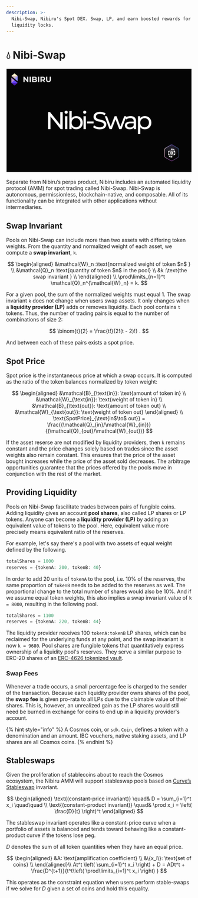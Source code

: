 ```yaml
---
description: >-
  Nibi-Swap, Nibiru's Spot DEX. Swap, LP, and earn boosted rewards for longer
  liquidity locks.
---
```


# 💧 Nibi-Swap

![](<../.gitbook/assets/image (2).png>)

Separate from Nibiru’s perps product, Nibiru includes an automated liquidity protocol (AMM) for spot trading called Nibi-Swap. Nibi-Swap is autonomous, permissionless, blockchain-native, and composable. All of its functionality can be integrated with other applications without intermediaries.

<!-- 
What is a pool? 
How are pools created?

-->

## Swap Invariant 

Pools on Nibi-Swap can include more than two assets with differing token weights. From the quantity and normalized weight of each asset, we compute a **swap invariant**, `k`.

$$
\begin{aligned}
&\mathcal{W}_n :\text{normalized weight of token $n$ } \\ &\mathcal{Q}_n :\text{quantity of token $n$ in the pool} \\ &k :\text{the swap invariant } \\ \end{aligned} \\ \prod\limits_{n=1}^t \mathcal{Q}_n^{\mathcal{W}_n} = k.
$$

For a given pool, the sum of the normalized weights must equal 1. The swap invariant `k` does not change when users swap assets. It only changes when a **liquidity provider (LP)** adds or removes liquidity. Each pool contains `t` tokens. Thus, the number of trading pairs is equal to the number of combinations of size 2:

$$
\binom{t}{2} = \frac{t!}{2!(t - 2)!} .
$$

And between each of these pairs exists a spot price.

## Spot Price

Spot price is the instantaneous price at which a swap occurs. It is computed as the ratio of the token balances normalized by token weight:

$$
\begin{aligned}
&\mathcal{B}_{\text{in}}: \text{amount of token in} \\ 
&\mathcal{W}_{\text{in}}: \text{weight of token in} \\ 
&\mathcal{B}_{\text{out}}: \text{amount of token out} \\ 
&\mathcal{W}_{\text{out}}: \text{weight of token out} 
\end{aligned} \\ 
\text{SpotPrice}_{\text{in$\to$ out}} = \frac{(\mathcal{Q}_{in}/\mathcal{W}_{in})}{(\mathcal{Q}_{out}/\mathcal{W}_{out})} 
$$

If the asset reserse are not modified by liquidity providers, then `k` remains constant and the price changes solely based on trades since the asset weights also remain constant. This ensures that the price of the asset bought increases while the price of the asset sold decreases. The arbitrage opportunities guarantee that the prices offered by the pools move in conjunction with the rest of the market.

## Providing Liquidity 

Pools on Nibi-Swap fascilitate trades between pairs of fungible coins. Adding liquidity gives an account **pool shares**, also called LP shares or LP tokens. Anyone can become a **liquidity provider (LP)** by adding an equivalent value of tokens to the pool. Here, equivalent value more precisely means equivalent ratio of the reserves. 

For example, let's say there's a pool with two assets of equal weight defined by the following.

```ts
totalShares = 1000
reserves = {tokenA: 200, tokenB: 40}
```

In order to add 20 units of `tokenA` to the pool, i.e. 10% of the reserves, the same proportion of `tokenB` needs to be added to the reserves as well. The proportional change to the total number of shares would also be 10%. And if we assume equal token weights, this also implies a swap invariant value of `k = 8000`, resulting in the following pool. 

```ts
totalShares = 1100
reserves = {tokenA: 220, tokenB: 44}
```

The liquidity provider receives 100 `tokenA:tokenB` LP shares, which can be reclaimed for the underlying funds at any point,  and the swap invariant is now `k = 9680`. Pool shares are fungible tokens that quantitatively express ownership of a liquidity pool's reserves. They serve a similar purpose to ERC-20 shares of an [ERC-4626 tokenized vault](https://eips.ethereum.org/EIPS/eip-4626). 

### Swap Fees

Whenever a trade occurs, a small percentage fee is charged to the sender of the transaction. Because each liquidity provider owns shares of the pool, the **swap fee** is given pro-rata to all LPs due to the claimable value of their shares. This is, however, an unrealized gain as the LP shares would still need be burned in exchange for coins to end up in a liquidity provider's account.

<!-- Deposit diagram? TODO
totalShares=1000,  Reserves{200 TokenA, 40 TokenB}, with equal weights k=8000
→  
totalShares=1100, sharesOut=100, Reserves{220 TokenA, 44 TokenB}, k=9,680
-->

{% hint style="info" %}
A Cosmos coin, or `sdk.Coin`, defines a token with a denomination and an amount. IBC vouchers, native staking assets, and LP shares are all Cosmos coins. 
{% endhint %}

## Stableswaps

Given the proliferation of stablecoins about to reach the Cosmos ecosystem, the Nibiru AMM will support stableswap pools based on [Curve’s Stableswap](https://curve.fi/files/stableswap-paper.pdf) invariant. 

$$
\begin{aligned}
\text{(constant-price invariant)} \quad& D = \sum_{i=1}^t x_i \quad\quad \\
\text{(constant-product invariant)} \quad& \prod x_i = \left( \frac{D}{t} \right)^t 
\end{aligned}
$$

The stableswap invariant operates like a constant-price curve when a portfolio of assets is balanced and tends toward behaving like a constant-product curve if the tokens lose peg.

*D* denotes the sum of all token quantities when they have an equal price.  

$$
\begin{aligned}
&A: \text{amplification coefficient}  \\
&\{x_i\}: \text{set of coins} \\
\end{aligned}\\ 
At^t \left( \sum_{i=1}^t x_i \right) + D = ADt^t + \frac{D^{t+1}}{t^t\left( \prod\limits_{i=1}^t x_i \right) } 
$$

This operates as the constraint equation when users perform stable-swaps if we solve for *D* given a set of coins and hold this equality.  

<!-- TODO amplification coefficient -->